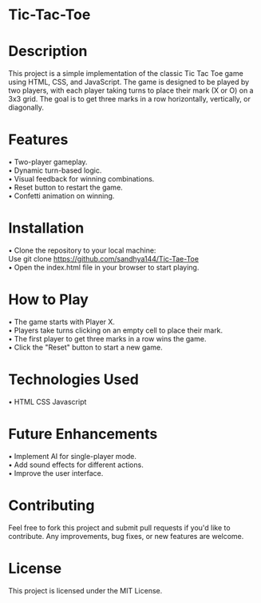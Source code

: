 # Tic-Tac-Toe
# Description
This project is a simple implementation of the classic Tic Tac Toe game using HTML, CSS, and JavaScript. The game is designed to be played by two players, with each player taking turns to place their mark (X or O) on a 3x3 grid. The goal is to get three marks in a row horizontally, vertically, or diagonally.

# Features
• Two-player gameplay. <br>
• Dynamic turn-based logic. <br>
• Visual feedback for winning combinations. <br>
• Reset button to restart the game. <br>
• Confetti animation on winning.
# Installation
• Clone the repository to your local machine: <br>
   Use git clone https://github.com/sandhya144/Tic-Tae-Toe <br>
• Open the index.html file in your browser to start playing.
# How to Play
• The game starts with Player X. <br>
• Players take turns clicking on an empty cell to place their mark. <br>
• The first player to get three marks in a row wins the game. <br>
• Click the "Reset" button to start a new game.
# Technologies Used
• HTML  CSS  Javascript
# Future Enhancements
• Implement AI for single-player mode. <br>
• Add sound effects for different actions. <br>
• Improve the user interface.
# Contributing
Feel free to fork this project and submit pull requests if you'd like to contribute. Any improvements, bug fixes, or new features are welcome.

# License
This project is licensed under the MIT License.
